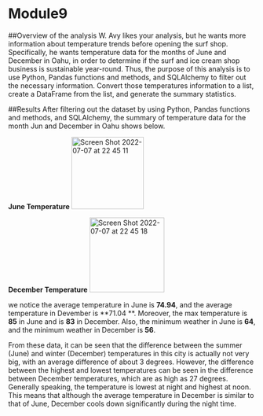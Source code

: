 # Module9

##Overview of the analysis
W. Avy likes your analysis, but he wants more information about temperature trends before opening the surf shop. Specifically, he wants temperature data for the months of June and December in Oahu, in order to determine if the surf and ice cream shop business is sustainable year-round. Thus, the purpose of this analysis is to use Python, Pandas functions and methods, and SQLAlchemy to filter out the necessary information. Convert those temperatures information to a list, create a DataFrame from the list, and generate the summary statistics.

##Results
After filtering out the dataset by using Python, Pandas functions and methods, and SQLAlchemy, the summary of temperature data for the month Jun and December in Oahu shows below.

**June Temperature**
<img width="147" alt="Screen Shot 2022-07-07 at 22 45 11" src="https://user-images.githubusercontent.com/104598986/177906729-3af87f76-4943-470a-89aa-ee40ccc1219c.png">

**December Temperature**
<img width="152" alt="Screen Shot 2022-07-07 at 22 45 18" src="https://user-images.githubusercontent.com/104598986/177906706-c5e56637-74b5-4e92-85dd-685770647dbe.png">


we notice the average temperature in June is **74.94**, and the average temperature in Devember is **71.04 **. Moreover, the max temperature is **85** in June and is **83** in December. Also, the minimum weather in June is **64**, and the minimum weather in December is **56**.

From these data, it can be seen that the difference between the summer (June) and winter (December) temperatures in this city is actually not very big, with an average difference of about 3 degrees. However, the difference between the highest and lowest temperatures can be seen in the difference between December temperatures, which are as high as 27 degrees. Generally speaking, the temperature is lowest at night and highest at noon. This means that although the average temperature in December is similar to that of June, December cools down significantly during the night time.
